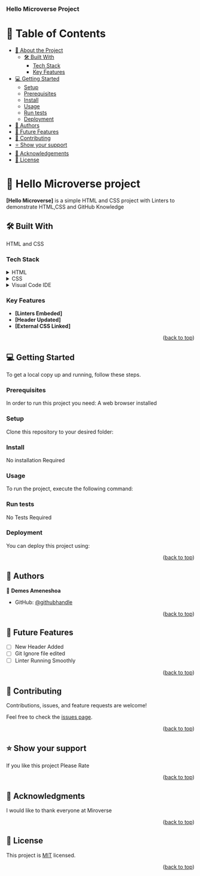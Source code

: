 <div>

  <h3><b>Hello Microverse Project</b></h3>

</div>


# 📗 Table of Contents

- [📖 About the Project](#about-project)
  - [🛠 Built With](#built-with)
    - [Tech Stack](#tech-stack)
    - [Key Features](#key-features)
- [💻 Getting Started](#getting-started)
  - [Setup](#setup)
  - [Prerequisites](#prerequisites)
  - [Install](#install)
  - [Usage](#usage)
  - [Run tests](#run-tests)
  - [Deployment](#deployment)
- [👥 Authors](#authors)
- [🔭 Future Features](#future-features)
- [🤝 Contributing](#contributing)
- [⭐️ Show your support](#support)
- [🙏 Acknowledgements](#acknowledgements)
- [📝 License](#license)

# 📖 <a name="about-project">Hello Microverse project</a>


**[Hello Microverse]** is a simple HTML and CSS project with Linters to demonstrate HTML,CSS and GitHub Knowledge

## 🛠 Built With <a name="built-with"></a>
HTML and CSS
### Tech Stack <a name="tech-stack"></a>

<details>
  <summary>HTML</summary>
</details>

<details>
  <summary>CSS</summary>
</details>

<details>
<summary>Visual Code IDE</summary>
</details>

<!-- Features -->

### Key Features <a name="key-features"></a>

- **[Linters Embeded]**
- **[Header Updated]**
- **[External CSS Linked]**

<p align="right">(<a href="#readme-top">back to top</a>)</p>

## 💻 Getting Started <a name="getting-started"></a>

To get a local copy up and running, follow these steps.

### Prerequisites

In order to run this project you need:
A web browser installed

### Setup

Clone this repository to your desired folder:


### Install

No installation Required


### Usage

To run the project, execute the following command:

### Run tests

No Tests Required

### Deployment

You can deploy this project using:

<p align="right">(<a href="#readme-top">back to top</a>)</p>

## 👥 Authors <a name="authors"></a>

👤 **Demes Ameneshoa**

- GitHub: [@githubhandle](https://github.com/demesameneshoa)

<p align="right">(<a href="#readme-top">back to top</a>)</p>


## 🔭 Future Features <a name="future-features"></a>

- [ ] New Header Added
- [ ] Git Ignore file edited
- [ ] Linter Running Smoothly

<p align="right">(<a href="#readme-top">back to top</a>)</p>


## 🤝 Contributing <a name="contributing"></a>

Contributions, issues, and feature requests are welcome!

Feel free to check the [issues page](../../issues/).

<p align="right">(<a href="#readme-top">back to top</a>)</p>

## ⭐️ Show your support <a name="support"></a>

If you like this project Please Rate

<p align="right">(<a href="#readme-top">back to top</a>)</p>


## 🙏 Acknowledgments <a name="acknowledgements"></a>

I would like to thank everyone at Miroverse

<p align="right">(<a href="#readme-top">back to top</a>)</p>

## 📝 License <a name="license"></a>

This project is [MIT](./LICENSE) licensed. 

<p align="right">(<a href="#readme-top">back to top</a>)</p> 
